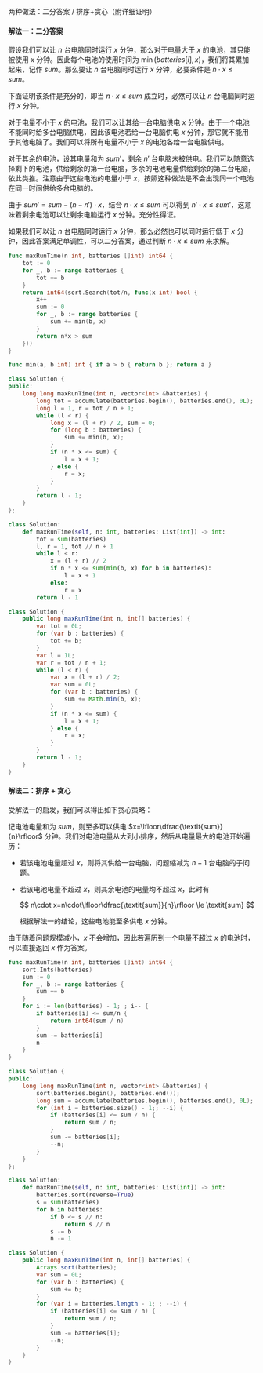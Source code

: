 两种做法：二分答案 / 排序+贪心（附详细证明）

#### 解法一：二分答案

假设我们可以让 $n$ 台电脑同时运行 $x$ 分钟，那么对于电量大于 $x$ 的电池，其只能被使用 $x$ 分钟。因此每个电池的使用时间为 $\min(\textit{batteries}[i], x)$，我们将其累加起来，记作 $\textit{sum}$。那么要让 $n$ 台电脑同时运行 $x$ 分钟，必要条件是 $n\cdot x\le \textit{sum}$。

下面证明该条件是充分的，即当 $n\cdot x\le \textit{sum}$ 成立时，必然可以让 $n$ 台电脑同时运行 $x$ 分钟。

对于电量不小于 $x$ 的电池，我们可以让其给一台电脑供电 $x$ 分钟。由于一个电池不能同时给多台电脑供电，因此该电池若给一台电脑供电 $x$ 分钟，那它就不能用于其他电脑了。我们可以将所有电量不小于 $x$ 的电池各给一台电脑供电。

对于其余的电池，设其电量和为 $\textit{sum}'$，剩余 $n'$ 台电脑未被供电。我们可以随意选择剩下的电池，供给剩余的第一台电脑，多余的电池电量供给剩余的第二台电脑，依此类推。注意由于这些电池的电量小于 $x$，按照这种做法是不会出现同一个电池在同一时间供给多台电脑的。

由于 $\textit{sum}'=\textit{sum}-(n-n')\cdot x$，结合 $n\cdot x\le \textit{sum}$ 可以得到 $n'\cdot x\le \textit{sum}'$，这意味着剩余电池可以让剩余电脑运行 $x$ 分钟。充分性得证。

如果我们可以让 $n$ 台电脑同时运行 $x$ 分钟，那么必然也可以同时运行低于 $x$ 分钟，因此答案满足单调性，可以二分答案，通过判断 $n\cdot x\le \textit{sum}$ 来求解。

```go [sol1-Go]
func maxRunTime(n int, batteries []int) int64 {
	tot := 0
	for _, b := range batteries {
		tot += b
	}
	return int64(sort.Search(tot/n, func(x int) bool {
		x++
		sum := 0
		for _, b := range batteries {
			sum += min(b, x)
		}
		return n*x > sum
	}))
}

func min(a, b int) int { if a > b { return b }; return a }
```

```C++ [sol1-C++]
class Solution {
public:
    long long maxRunTime(int n, vector<int> &batteries) {
        long tot = accumulate(batteries.begin(), batteries.end(), 0L);
        long l = 1, r = tot / n + 1;
        while (l < r) {
            long x = (l + r) / 2, sum = 0;
            for (long b : batteries) {
                sum += min(b, x);
            }
            if (n * x <= sum) {
                l = x + 1;
            } else {
                r = x;
            }
        }
        return l - 1;
    }
};
```

```Python [sol1-Python3]
class Solution:
    def maxRunTime(self, n: int, batteries: List[int]) -> int:
        tot = sum(batteries)
        l, r = 1, tot // n + 1
        while l < r:
            x = (l + r) // 2
            if n * x <= sum(min(b, x) for b in batteries):
                l = x + 1
            else:
                r = x
        return l - 1
```

```java [sol1-Java]
class Solution {
    public long maxRunTime(int n, int[] batteries) {
        var tot = 0L;
        for (var b : batteries) {
            tot += b;
        }
        var l = 1L;
        var r = tot / n + 1;
        while (l < r) {
            var x = (l + r) / 2;
            var sum = 0L;
            for (var b : batteries) {
                sum += Math.min(b, x);
            }
            if (n * x <= sum) {
                l = x + 1;
            } else {
                r = x;
            }
        }
        return l - 1;
    }
}
```

#### 解法二：排序 + 贪心

受解法一的启发，我们可以得出如下贪心策略：

记电池电量和为 $\textit{sum}$，则至多可以供电 $x=\lfloor\dfrac{\textit{sum}}{n}\rfloor$ 分钟。我们对电池电量从大到小排序，然后从电量最大的电池开始遍历：

- 若该电池电量超过 $x$，则将其供给一台电脑，问题缩减为 $n-1$ 台电脑的子问题。
- 若该电池电量不超过 $x$，则其余电池的电量均不超过 $x$，此时有
   
   $$
   n\cdot x=n\cdot\lfloor\dfrac{\textit{sum}}{n}\rfloor \le \textit{sum}
   $$
   
   根据解法一的结论，这些电池能至多供电 $x$ 分钟。

由于随着问题规模减小，$x$ 不会增加，因此若遍历到一个电量不超过 $x$ 的电池时，可以直接返回 $x$ 作为答案。

```go [sol2-Go]
func maxRunTime(n int, batteries []int) int64 {
	sort.Ints(batteries)
	sum := 0
	for _, b := range batteries {
		sum += b
	}
	for i := len(batteries) - 1; ; i-- {
		if batteries[i] <= sum/n {
			return int64(sum / n)
		}
		sum -= batteries[i]
		n--
	}
}
```

```C++ [sol2-C++]
class Solution {
public:
    long long maxRunTime(int n, vector<int> &batteries) {
        sort(batteries.begin(), batteries.end());
        long sum = accumulate(batteries.begin(), batteries.end(), 0L);
        for (int i = batteries.size() - 1;; --i) {
            if (batteries[i] <= sum / n) {
                return sum / n;
            }
            sum -= batteries[i];
            --n;
        }
    }
};
```

```Python [sol2-Python3]
class Solution:
    def maxRunTime(self, n: int, batteries: List[int]) -> int:
        batteries.sort(reverse=True)
        s = sum(batteries)
        for b in batteries:
            if b <= s // n:
                return s // n
            s -= b
            n -= 1
```

```java [sol2-Java]
class Solution {
    public long maxRunTime(int n, int[] batteries) {
        Arrays.sort(batteries);
        var sum = 0L;
        for (var b : batteries) {
            sum += b;
        }
        for (var i = batteries.length - 1; ; --i) {
            if (batteries[i] <= sum / n) {
                return sum / n;
            }
            sum -= batteries[i];
            --n;
        }
    }
}
```
